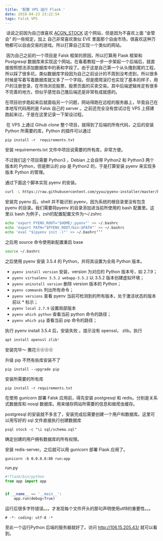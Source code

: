 ```yaml
---
title: '配置 VPS 运行 Flask '
date: 2018-04-23 23:22:54
tags: Falsk VPS
---
```


​	话说之前因为自己很喜欢 [ACGN_STOCK](https://acgn-stock.com/) 这个网站，但是因为不喜欢上面 ”金管会“ 的一些规定，加上 自己非常喜欢类似 EVE 里面那个自由市场，很喜欢这种万物都可以自由交易的游戏。所以打算自己实现一个类似的网站。

​	因为自己之前的一个项目是 Falsk 框架的原因，所以打算用 Flask 框架和 Postgresql 数据库来实现这个网站。在看着教程一步一步架起一个后端后，就直接按照想法添加数据库中的表和字段了。由于这是自己第一个从头撸到尾的工程，所以踩了很多坑，类似数据库字段因为自己之前设计的不周到没考虑到，所以很多时候是写着写着数据库就又多了一个字段。但是摸爬滚打也实现了基本的样子，用户的注册登录，在市场浏览股票，股票页面的买卖交易。其中后端逻辑肯定有很多不完善的地方。但似乎感觉自己撸后端还是非常有成就感的。

​	在项目初步跑起来后就面临另一个问题，网站得跑在远程的服务器上，毕竟自己在本地写代码用的是 Falsk 自己的 server 。之前还完全没有尝试过在 VPS 上搭建跑起来过，于是在这里记录一下架设过程。

​	在 VPS 上通过 Gihub clone 整个项目，就得到了后端的所有代码，之后的安装 Python 所需要的库，Python 的插件可以通过

```
pip install -r  requirements.txt 
```

安装 requirements.txt 文件中项目说需要的所有库，非常方便。

不过我们这个项目需要 Python3 ，Debian 上会自带 Python2 和 Python3 两个版本的 Python，但是默认的 pip 是 Python2 的，于是打算安装 pyenv 来实现多版本 Python 的管理。

通过下面这个脚本实现 pyenv 的安装。

```bash
curl -L https://raw.githubusercontent.com/yyuu/pyenv-installer/master/bin/pyenv-installer | bash
```

安装完 pyenv 后，shell 并不能识别 pyenv，因为系统的根目录里没有包含 pyenv 的目录。我们需要将pyenv 的目录添加进当前所使用的 bash 配置里。这里以 bash 为例子，zsh的配置配置文件为～/.zshrc

```bash
echo 'export PYENV_ROOT="$HOME/.pyenv"' >> ~/.bashrc
echo 'export PATH="$PYENV_ROOT/bin:$PATH"' >> ~/.bashrc
echo 'eval "$(pyenv init -)"' >> ~/.bashrc‘’‘
```

之后用 source 命令使用新配置重启 base

```bash
source ~/.bashrc
```

之后使用 pyenv 安装 3.5.4 的 Python，并将其设置为全局 Python 版本。

- `pyenv install version` 安装，version 为对应的 Python 版本号，如 2.7.9；
- `pyenv virtualenv 3.5.2 webapp-3.5.2` 以 3.5.2 版本创建虚拟环境；
- `pyenv uninstall version` 删除 version 版本的 Python；
- `pyenv commands` 列出所有命令；
- `pyenv versions` 查看 pyenv 当前可检测到的所有版本，处于激活状态的版本前以 * 标示；
- `pyenv local 2.7.9` 设置局部版本
- `pyenv which python` 查看当前 python 命令的路径；
- `pyenv which pip` 查看当前 pip 命令的路径；

 执行 pyenv install 3.5.4 后，安装失败 。提示没有 openssl， zlib。执行

```bash
apt install openssl zlib*
```

安装完毕～ 撒花❀❀❀❀

升级 pip 不然有些库安装不了

```
pip install --upgrade pip
```

安装所需要的所有库

```
pip install -r requirements.txt
```

在使用 gunicorn 部署 Falsk 应用前，得先安装 postgresql 和 redis。分别是关系式数据库和 nosql 数据库。用来储存网站所需要的信息和做爬虫缓存。

postgresql 的安装就不多言了，安装完成后需要创建一个用户和数据库。这里可以用写好的 sql 文件直接执行创建数据库

`psql stock -c "\i sql/schema.sql"`

确定创建的用户拥有数据库的所有权限。

安装 redis-server。之后就可以用 gunicorn 部署 Flask 应用了。

```
gunicorn -b 0.0.0.0:80 run:app
```

 run.py

```python
#!flask/bin/python
from app import app


if __name__ == '__main__':
    app.run(debug=True)

```



运行后很多字符错误。。。才发现每个文件开头的那句声明使用utf8的重要性。。。

```
# -*- coding: utf-8 -*
```

至此一个运行Python 后端的服务器就好了。访问 http://106.15.205.43/ 就可以看到。